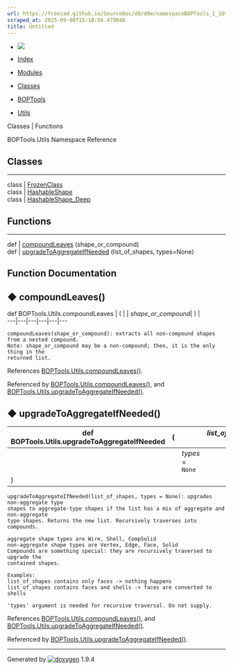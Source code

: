 ```yaml
---
url: https://freecad.github.io/SourceDoc/d8/d0e/namespaceBOPTools_1_1Utils.html
scraped_at: 2025-09-08T15:18:56.479846
title: Untitled
---
```


  * [ ![](https://www.freecad.org/svg/logo-freecad.svg) ](https://freecadweb.org "FreeCAD")
  * [Index](../../index.html "Index")
  * [Modules](../../modules.html "Modules list")
  * [Classes](../../annotated.html "Annotated list")

  * [BOPTools](../../dc/dff/namespaceBOPTools.html)
  * [Utils](../../d8/d0e/namespaceBOPTools_1_1Utils.html)

Classes | Functions

BOPTools.Utils Namespace Reference

##  Classes  
  
---  
class | [FrozenClass](../../de/dcd/classBOPTools_1_1Utils_1_1FrozenClass.html)  
class | [HashableShape](../../d7/d86/classBOPTools_1_1Utils_1_1HashableShape.html)  
class | [HashableShape_Deep](../../d8/dcd/classBOPTools_1_1Utils_1_1HashableShape__Deep.html)  
  
##  Functions  
  
---  
def | [compoundLeaves](../../d8/d0e/namespaceBOPTools_1_1Utils.html#a5abe1dfa4ebd8e1333223f98ea4ab03a) (shape_or_compound)  
def | [upgradeToAggregateIfNeeded](../../d8/d0e/namespaceBOPTools_1_1Utils.html#a0200ecfae624cd21880b1bb1fa46f61f) (list_of_shapes, types=None)  
  
## Function Documentation

## ◆ compoundLeaves()

def BOPTools.Utils.compoundLeaves  | ( |  | _shape_or_compound_| ) |   
---|---|---|---|---|---  
      
    
    compoundLeaves(shape_or_compound): extracts all non-compound shapes from a nested compound.
    Note: shape_or_compound may be a non-compound; then, it is the only thing in the
    returned list.

References
[BOPTools.Utils.compoundLeaves()](../../d8/d0e/namespaceBOPTools_1_1Utils.html#a5abe1dfa4ebd8e1333223f98ea4ab03a).

Referenced by
[BOPTools.Utils.compoundLeaves()](../../d8/d0e/namespaceBOPTools_1_1Utils.html#a5abe1dfa4ebd8e1333223f98ea4ab03a),
and
[BOPTools.Utils.upgradeToAggregateIfNeeded()](../../d8/d0e/namespaceBOPTools_1_1Utils.html#a0200ecfae624cd21880b1bb1fa46f61f).

## ◆ upgradeToAggregateIfNeeded()

def BOPTools.Utils.upgradeToAggregateIfNeeded  | ( |  | _list_of_shapes_ ,   
---|---|---|---  
|  |  | _types_ = `None`  
| ) | |   
      
    
    upgradeToAggregateIfNeeded(list_of_shapes, types = None): upgrades non-aggregate type
    shapes to aggregate-type shapes if the list has a mix of aggregate and non-aggregate
    type shapes. Returns the new list. Recursively traverses into compounds.
    
    aggregate shape types are Wire, Shell, CompSolid
    non-aggregate shape types are Vertex, Edge, Face, Solid
    Compounds are something special: they are recursively traversed to upgrade the
    contained shapes.
    
    Examples:
    list_of_shapes contains only faces -> nothing happens
    list_of_shapes contains faces and shells -> faces are converted to shells
    
    'types' argument is needed for recursive traversal. Do not supply.

References
[BOPTools.Utils.compoundLeaves()](../../d8/d0e/namespaceBOPTools_1_1Utils.html#a5abe1dfa4ebd8e1333223f98ea4ab03a),
and
[BOPTools.Utils.upgradeToAggregateIfNeeded()](../../d8/d0e/namespaceBOPTools_1_1Utils.html#a0200ecfae624cd21880b1bb1fa46f61f).

Referenced by
[BOPTools.Utils.upgradeToAggregateIfNeeded()](../../d8/d0e/namespaceBOPTools_1_1Utils.html#a0200ecfae624cd21880b1bb1fa46f61f).

* * *

Generated by
[![doxygen](../../doxygen.svg)](https://www.doxygen.org/index.html) 1.9.4


